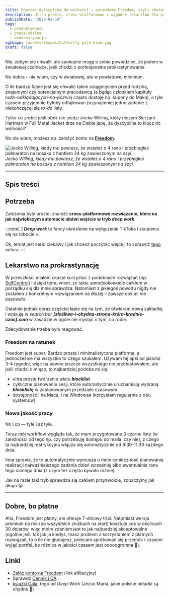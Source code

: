 ```yaml
---
title: Poprzez dyscyplinę do wolności — sprawdzam Freedom, czyli skuteczne remedium dla rozproszonego freelancera.
description: Ultra proste, cross-platformowe i wygodne lekarstwo dla profesjonalnych odkładaczy-na-później. Pożegnaj prokrastynację i przywitaj efektywną pracę zdalną!
publishDate: "2023-09-10"
tags:
  - produktywnosc
  - praca-zdalna
  - prokrastynacja
ogImage: /assets/images/butterfly-pale-blue.jpg
draft: false
---
```


Nie, żebym się chwalił, ale spokojnie mogę o sobie powiedzieć, że jestem w światowej czołówce, jeśli chodzi o profesjonalne prokrastynowanie.

No dobra – nie wiem, czy w światowej, ale w powiatowej minimum.

O ile bardzo fajnie jest się chwalić takim osiągnięciem przed rodziną, znajomymi czy potencjalnym pracodawcą (a będąc członkiem kapituły *ludzi-odkłądających-na-później* często dostaję np. kupony do Maka), o tyle czasem przyjemnie byłoby odfajkowac przynajmniej jedno zadanie z niekończącej się *to-do* listy.

Tylko co zrobić jeśli obok nie siedzi Jocko Willing, który niczym Sierżant Hartman w Full Metal Jacket drze na Ciebie japę, że dyscyplina to klucz do wolności?

No nie wiem, możesz np. założyć konto na **<a href="https://freedom.sjv.io/Wq9dYn" target="_blank">Freedom</a>**.

![Jocko Willing, kiedy mu powiesz, że wstałeś o 4 rano i przebiegłeś półmaraton na bosaka z hantlem 24 kg zawieszonym na szyi.](/assets/gifs/lets-go-jocko.gif)
*Jocko Willing, kiedy mu powiesz, że wstałeś o 4 rano i przebiegłeś półmaraton na bosaka z hantlem 24 kg zawieszonym na szyi.*

---

## Spis treści

## Potrzeba

Założenia były proste: znaleźć **cross-platformowe rozwiązanie, które na jak największym automacie ułatwi wejście w tryb _deep work_**.

:::note[ ]
***Deep work*** to fancy określenie na wyłączenie TikToka i skupieniu się na robocie 💀.

Ok, temat jest serio ciekawy i jak chcesz poczytać więcej, to sprawdź <a href="https://calnewport.com/" target="_blank">tego</a> autora.
:::

## Lekarstwo na prokrastynację

W przeszłości miałem okazje korzystać z podobnych rozwiązań (np. <a href="https://selfcontrolapp.com/" target="_blank">SelfControl</a>) i dzięki temu wiem, że takie *samoblokowanie* całkiem w porządku się dla mnie sprawdza. Natomiast z jakiegoś powodu nigdy nie zostałem z konkretnym rozwiązaniem na dłużej – zawsze coś mi nie pasowało.

Ostatnio jednak coraz częściej łapie się na tym, że otwieram nową zakładkę i wpisuję w _search bar_ **_[złośliwa-i-ohydna-strona-która-kradnie-czas].com_** w zasadzie w ogóle nie myśląc o tym, co robię.

Zdecydowanie trzeba było reagować.

### Freedom na ratunek

Freedom jest super. Bardzo prosta i minimalistyczna platforma, a jednocześnie ma wszystko to czego szukałem. Używam tej apki od jakichś 3-4 tygodni, więc na pewno jeszcze wszystkiego nie przetestowałem, ale jeśli chodzi o mięso, to najbardziej podoba mi się:

- ultra proste tworzenie wielu **_blocklist_**
- cykliczne planowanie sesji, które automatycznie uruchamiają wybraną **_blocklistę_** w zaplanowanym przedziale czasowym
- dostępność i na Maca, i na Windowsa (korzystam regularnie z obu systemów)

### Nowa jakość pracy

No i co — tyle i aż tyle.

Teraz mój workflow wygląda tak, że mam przygotowane 3 czarne listy (w zależności od tego np. czy potrzebuję dostępu do maila, czy nie), z czego ta najbardziej restrykcyjna włącza się automatycznie od 8:30-11:30 każdego dnia.

Inna sprawa, że to automatycznie wymusza u mnie konieczność planowania realizacji najważniejszego zadania dzień wcześniej albo ewentualnie rano tego samego dnia (z czym też często bywało różnie).

Jak na razie taki tryb sprawdza się całkiem przyzwoicie, zobaczymy jak długo 😀

---

## Dobre, bo płatne

Aha, Freedom jest płatny, ale oferuje 7-dniowy trial. Natomiast wersja premium na rok (po wszystkich zniżkach na start) kosztuje coś w okolicach 30 dolarów, więc moim zdaniem jest to jak najbardziej akceptowalne (ogólnie jeśli tak jak ja kiedyś, masz problem z korzystaniem z płatnych rozwiązań, to o ile nie głodujesz, polecam spróbować się przemóc i czasem wyjąć portfel, bo różnica w jakości czasem jest ooooogromna 🙂).

## Linki

- <a href="https://freedom.sjv.io/Wq9dYn" target="_blank">Załóż konto na Freedom</a> (link afiliacyjny)
- Sprawdź <a href="https://freedom.to/upgrade" target="_blank">Cennik i QA</a>
- <a href="https://lubimyczytac.pl/autor/128664/cal-newport" target="_blank">książki Cala</a>, tego od *Deep Work* (Jezus Maria, jakie polskie okładki są ohydne 🤢)
